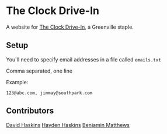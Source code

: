 # The Clock Drive-In

A website for [The Clock Drive-In](http://clockdrivein.com), 
a Greenville staple.

## Setup

You'll need to specify email addresses in a file called `emails.txt`

Comma separated, one line

Example:

```
123@abc.com, jimmay@southpark.com
```

## Contributors

[David Haskins](http://haskinspr.com)
[Hayden Haskins](http://haydenhaskins.com)
[Benjamin Matthews](http://benjaminmatthews.com)
